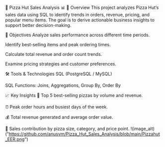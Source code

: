 🍕 Pizza Hut Sales Analysis 📊
📌 Overview
This project analyzes Pizza Hut’s sales data using SQL to identify trends in orders, revenue, pricing, and popular menu items. The goal is to derive actionable business insights to support better decision-making.

🎯 Objectives
Analyze sales performance across different time periods.

Identify best-selling items and peak ordering times.

Calculate total revenue and order count trends.

Examine pricing strategies and customer preferences.

🛠️ Tools & Technologies
SQL (PostgreSQL / MySQL)

SQL Functions: Joins, Aggregations, Group By, Order By

📈 Key Insights
🍕 Top 5 best-selling pizzas by volume and revenue.

⏰ Peak order hours and busiest days of the week.

💰 Total revenue generated and average order value.

🧮 Sales contribution by pizza size, category, and price point.
!(image_alt)("https://github.com/anusvm/Pizza_Hut_Sales_Analysis/blob/main/Pizzahut_EER.png")

